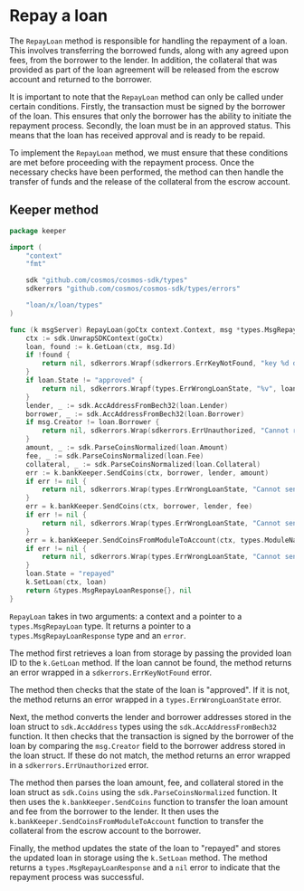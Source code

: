 # Repay a loan

The `RepayLoan` method is responsible for handling the repayment of a loan. This
involves transferring the borrowed funds, along with any agreed upon fees, from
the borrower to the lender. In addition, the collateral that was provided as
part of the loan agreement will be released from the escrow account and returned
to the borrower.

It is important to note that the `RepayLoan` method can only be called under
certain conditions. Firstly, the transaction must be signed by the borrower of
the loan. This ensures that only the borrower has the ability to initiate the
repayment process. Secondly, the loan must be in an approved status. This means
that the loan has received approval and is ready to be repaid.

To implement the `RepayLoan` method, we must ensure that these conditions are
met before proceeding with the repayment process. Once the necessary checks have
been performed, the method can then handle the transfer of funds and the release
of the collateral from the escrow account.

## Keeper method

```go title="x/loan/keeper/msg_server_repay_loan.go"
package keeper

import (
	"context"
	"fmt"

	sdk "github.com/cosmos/cosmos-sdk/types"
	sdkerrors "github.com/cosmos/cosmos-sdk/types/errors"

	"loan/x/loan/types"
)

func (k msgServer) RepayLoan(goCtx context.Context, msg *types.MsgRepayLoan) (*types.MsgRepayLoanResponse, error) {
	ctx := sdk.UnwrapSDKContext(goCtx)
	loan, found := k.GetLoan(ctx, msg.Id)
	if !found {
		return nil, sdkerrors.Wrapf(sdkerrors.ErrKeyNotFound, "key %d doesn't exist", msg.Id)
	}
	if loan.State != "approved" {
		return nil, sdkerrors.Wrapf(types.ErrWrongLoanState, "%v", loan.State)
	}
	lender, _ := sdk.AccAddressFromBech32(loan.Lender)
	borrower, _ := sdk.AccAddressFromBech32(loan.Borrower)
	if msg.Creator != loan.Borrower {
		return nil, sdkerrors.Wrap(sdkerrors.ErrUnauthorized, "Cannot repay: not the borrower")
	}
	amount, _ := sdk.ParseCoinsNormalized(loan.Amount)
	fee, _ := sdk.ParseCoinsNormalized(loan.Fee)
	collateral, _ := sdk.ParseCoinsNormalized(loan.Collateral)
	err := k.bankKeeper.SendCoins(ctx, borrower, lender, amount)
	if err != nil {
		return nil, sdkerrors.Wrap(types.ErrWrongLoanState, "Cannot send coins")
	}
	err = k.bankKeeper.SendCoins(ctx, borrower, lender, fee)
	if err != nil {
		return nil, sdkerrors.Wrap(types.ErrWrongLoanState, "Cannot send coins")
	}
	err = k.bankKeeper.SendCoinsFromModuleToAccount(ctx, types.ModuleName, borrower, collateral)
	if err != nil {
		return nil, sdkerrors.Wrap(types.ErrWrongLoanState, "Cannot send coins")
	}
	loan.State = "repayed"
	k.SetLoan(ctx, loan)
	return &types.MsgRepayLoanResponse{}, nil
}
```

`RepayLoan` takes in two arguments: a context and a pointer to a
`types.MsgRepayLoan` type. It returns a pointer to a
`types.MsgRepayLoanResponse` type and an `error`.

The method first retrieves a loan from storage by passing the provided loan ID
to the `k.GetLoan` method. If the loan cannot be found, the method returns an
error wrapped in a `sdkerrors.ErrKeyNotFound` error.

The method then checks that the state of the loan is "approved". If it is not,
the method returns an error wrapped in a `types.ErrWrongLoanState` error.

Next, the method converts the lender and borrower addresses stored in the loan
struct to `sdk.AccAddress` types using the `sdk.AccAddressFromBech32` function.
It then checks that the transaction is signed by the borrower of the loan by
comparing the `msg.Creator` field to the borrower address stored in the loan
struct. If these do not match, the method returns an error wrapped in a
`sdkerrors.ErrUnauthorized` error.

The method then parses the loan amount, fee, and collateral stored in the loan
struct as `sdk.Coins` using the `sdk.ParseCoinsNormalized` function. It then
uses the `k.bankKeeper.SendCoins` function to transfer the loan amount and fee
from the borrower to the lender. It then uses the
`k.bankKeeper.SendCoinsFromModuleToAccount` function to transfer the collateral
from the escrow account to the borrower.

Finally, the method updates the state of the loan to "repayed" and stores the
updated loan in storage using the `k.SetLoan` method. The method returns a
`types.MsgRepayLoanResponse` and a `nil` error to indicate that the repayment
process was successful.
